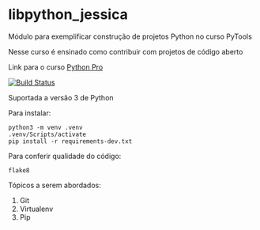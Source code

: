 # libpython_jessica
Módulo para exemplificar construção de projetos Python no curso PyTools

Nesse curso é ensinado como contribuir com projetos de código aberto

Link para o curso [Python Pro](https://pythonpro.com.br/)

[![Build Status](https://app.travis-ci.com/Jessicabferreira/libpythonpro.svg?branch=main)](https://app.travis-ci.com/Jessicabferreira/libpythonpro)

Suportada a versão 3 de Python

Para instalar:

```console
python3 -m venv .venv
.venv/Scripts/activate 
pip install -r requirements-dev.txt
```

Para conferir qualidade do código:

```console
flake8
```

Tópicos a serem abordados:
 1. Git
 2. Virtualenv
 3. Pip
